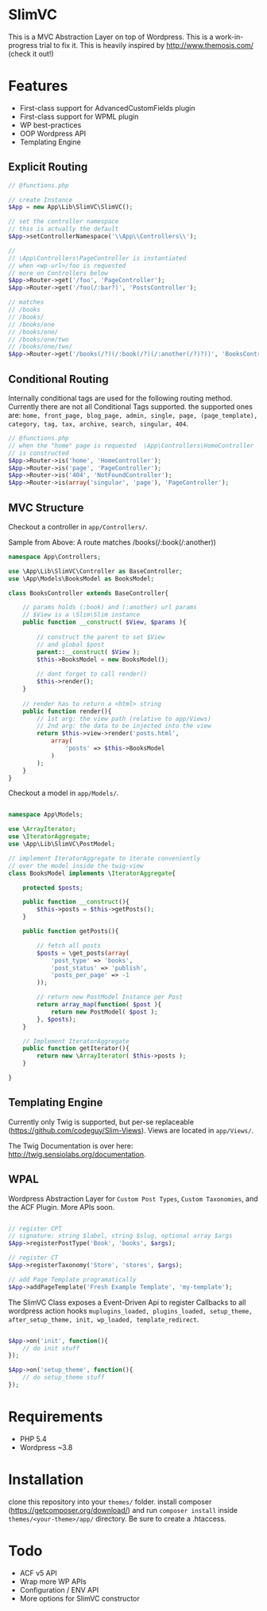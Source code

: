 # SlimVC
This is a MVC Abstraction Layer on top of Wordpress. This is a work-in-progress trial to fix it.
This is heavily inspired by http://www.themosis.com/ (check it out!)

# Features

- First-class support for AdvancedCustomFields plugin
- First-class support for WPML plugin
- WP best-practices
- OOP Wordpress API
- Templating Engine

## Explicit Routing

```PHP
// @functions.php

// create Instance
$App = new App\Lib\SlimVC\SlimVC();

// set the controller namespace
// this is actually the default
$App->setControllerNamespace('\\App\\Controllers\\');

//
// \App\Controllers\PageController is instantiated
// when <wp-url>/foo is requested 
// more on Controllers below
$App->Router->get('/foo', 'PageController');
$App->Router->get('/foo(/:bar?)', 'PostsController');

// matches
// /books
// /books/
// /books/one
// /books/one/
// /books/one/two
// /books/one/two/
$App->Router->get('/books(/?)(/:book(/?)(/:another(/?)?))', 'BooksController');
```
## Conditional Routing
Internally conditional tags are used for the following routing method. Currently there are not all Conditional Tags supported. the supported ones are: `home, front_page, blog_page, admin, single, page, (page_template), category, tag, tax, archive, search, singular, 404`.


```PHP
// @functions.php
// when the "home" page is requested  \App\Controllers\HomeController
// is constructed
$App->Router->is('home', 'HomeController');
$App->Router->is('page', 'PageController');
$App->Router->is('404', 'NotFoundController');
$App->Router->is(array('singular', 'page'), 'PageController');
```
## MVC Structure

Checkout a controller in `app/Controllers/`.

Sample from Above: A route matches /books(/:book(/:another))

```PHP
namespace App\Controllers;

use \App\Lib\SlimVC\Controller as BaseController;
use \App\Models\BooksModel as BooksModel;

class BooksController extends BaseController{

	// params holds (:book) and (:another) url params
	// $View is a \Slim\Slim instance
	public function __construct( $View, $params ){
		
		// construct the parent to set $View 
		// and global $post
		parent::__construct( $View );
		$this->BooksModel = new BooksModel();
		
		// dont forget to call render()
		$this->render();
	}
	
	// render has to return a <html> string
	public function render(){
		// 1st arg: the view path (relative to app/Views)
		// 2nd arg: the data to be injected into the view
		return $this->view->render('posts.html',
			array(
				'posts' => $this->BooksModel
			)
		);
	}
}

```

Checkout a model in `app/Models/`.

```PHP

namespace App\Models;

use \ArrayIterator;
use \IteratorAggregate;
use \App\Lib\SlimVC\PostModel;

// implement IteratorAggregate to iterate conveniently
// over the model inside the twig-view
class BooksModel implements \IteratorAggregate{

	protected $posts;

	public function __construct(){
		$this->posts = $this->getPosts();
	}

	public function getPosts(){

		// fetch all posts
		$posts = \get_posts(array(
			'post_type' => 'books',
			'post_status' => 'publish',
			'posts_per_page' => -1
		));

		// return new PostModel Instance per Post
		return array_map(function( $post ){
			return new PostModel( $post );
		}, $posts);
	}

	// Implement IteratorAggregate
	public function getIterator(){
		return new \ArrayIterator( $this->posts );
	}

}

```

## Templating Engine
Currently only Twig is supported, but per-se replaceable (https://github.com/codeguy/Slim-Views).
Views are located in `app/Views/`.

The Twig Documentation is over here: http://twig.sensiolabs.org/documentation.

## WPAL
Wordpress Abstraction Layer for `Custom Post Types`, `Custom Taxonomies`, and the ACF Plugin. More APIs soon.

```PHP

// register CPT
// signature: string $label, string $slug, optional array $args
$App->registerPostType('Book', 'books', $args);

// register CT
$App->registerTaxonomy('Store', 'stores', $args);

// add Page Template programatically
$App->addPageTemplate('Fresh Example Template', 'my-template');

```
The SlimVC Class exposes a Event-Driven Api to register Callbacks to all wordpress action hooks  `muplugins_loaded, plugins_loaded, setup_theme, after_setup_theme, init, wp_loaded, template_redirect`.

```PHP

$App->on('init', function(){
	// do init stuff
});

$App->on('setup_theme', function(){
	// do setup_theme stuff
});

```

# Requirements
- PHP 5.4
- Wordpress ~3.8


# Installation
clone this repository into your `themes/` folder.
install composer (https://getcomposer.org/download/) and run `composer install` inside `themes/<your-theme>/app/` directory.
Be sure to create a .htaccess.


# Todo

- ACF v5 API
- Wrap more WP APIs 
- Configuration / ENV API
- More options for SlimVC constructor